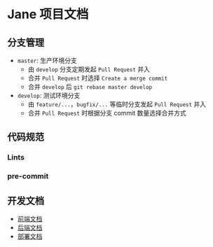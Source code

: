 # Jane 项目文档

## 分支管理

- `master`: 生产环境分支
  - 由 `develop` 分支定期发起 `Pull Request` 并入
  - 合并 `Pull Request` 时选择 `Create a merge commit`
  - 合并 `develop` 后 `git rebase master develop`
- `develop`: 测试环境分支
  - 由 `feature/...`，`bugfix/...` 等临时分支发起 `Pull Request` 并入
  - 合并 `Pull Request` 时根据分支 commit 数量选择合并方式

## 代码规范

### Lints

### pre-commit

## 开发文档

- [前端文档](frontend.md)
- [后端文档](backend.md)
- [部署文档](deployment.md)
